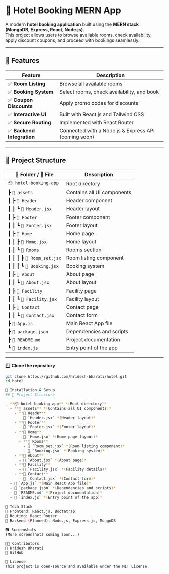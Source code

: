 # 🏨 Hotel Booking MERN App  

A modern **hotel booking application** built using the **MERN stack (MongoDB, Express, React, Node.js)**.  
This project allows users to browse available rooms, check availability, apply discount coupons, and proceed with bookings seamlessly.  

---

## 🚀 Features  

| Feature | Description |
|---------|------------|
| ✅ **Room Listing** | Browse all available rooms |
| ✅ **Booking System** | Select rooms, check availability, and book |
| ✅ **Coupon Discounts** | Apply promo codes for discounts |
| ✅ **Interactive UI** | Built with React.js and Tailwind CSS |
| ✅ **Secure Routing** | Implemented with React Router |
| ✅ **Backend Integration** | Connected with a Node.js & Express API (coming soon) |

---

## 📂 Project Structure  

| 📁 Folder / 📄 File       | Description |
|--------------------------|-------------|
| `📦 hotel-booking-app`   | Root directory |
| ┣ `📂 assets`            | Contains all UI components |
| ┃ ┣ `📂 Header`          | Header component |
| ┃ ┃ ┗ `📜 Header.jsx`    | Header layout |
| ┃ ┣ `📂 Footer`          | Footer component |
| ┃ ┃ ┗ `📜 Footer.jsx`    | Footer layout |
| ┃ ┣ `📂 Home`            | Home page |
| ┃ ┃ ┣ `📜 Home.jsx`      | Home layout |
| ┃ ┃ ┗ `📂 Rooms`         | Rooms section |
| ┃ ┃ ┃ ┣ `📜 Room_set.jsx` | Room listing component |
| ┃ ┃ ┃ ┗ `📜 Booking.jsx`  | Booking system |
| ┃ ┣ `📂 About`           | About page |
| ┃ ┃ ┗ `📜 About.jsx`     | About layout |
| ┃ ┣ `📂 Facility`        | Facility page |
| ┃ ┃ ┗ `📜 Facility.jsx`  | Facility layout |
| ┃ ┣ `📂 Contact`         | Contact page |
| ┃ ┃ ┗ `📜 Contact.jsx`   | Contact form |
| ┣ `📜 App.js`            | Main React App file |
| ┣ `📜 package.json`      | Dependencies and scripts |
| ┣ `📜 README.md`         | Project documentation |
| ┗ `📜 index.js`          | Entry point of the app |

---


1️⃣ **Clone the repository**  
```sh
git clone https://github.com/hridesh-bharati/hotel.git
cd hotel

🔧 Installation & Setup
## 📂 Project Structure  

- **📦 hotel-booking-app** *(Root directory)*
  - **📂 assets** *(Contains all UI components)*
    - **📂 Header**
      - 📜 `Header.jsx` *(Header layout)*
    - **📂 Footer**
      - 📜 `Footer.jsx` *(Footer layout)*
    - **📂 Home**
      - 📜 `Home.jsx` *(Home page layout)*
      - **📂 Rooms**
        - 📜 `Room_set.jsx` *(Room listing component)*
        - 📜 `Booking.jsx` *(Booking system)*
    - **📂 About**
      - 📜 `About.jsx` *(About page)*
    - **📂 Facility**
      - 📜 `Facility.jsx` *(Facility details)*
    - **📂 Contact**
      - 📜 `Contact.jsx` *(Contact form)*
  - 📜 `App.js` *(Main React App file)*
  - 📜 `package.json` *(Dependencies and scripts)*
  - 📜 `README.md` *(Project documentation)*
  - 📜 `index.js` *(Entry point of the app)*

🎨 Tech Stack
🔹 Frontend: React.js, Bootatrap
🔹 Routing: React Router
🔹 Backend (Planned): Node.js, Express.js, MongoDB

📷 Screenshots
(More screenshots coming soon...)

👨‍💻 Contributors
👤 Hridesh Bharati
🔗 GitHub

📜 License
This project is open-source and available under the MIT License.